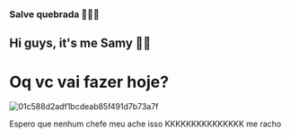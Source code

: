 ### Salve quebrada 🤙🤙👋
## Hi guys, it's me Samy 🤙🥰
# Oq vc vai fazer hoje? 
![01c588d2adf1bcdeab85f491d7b73a7f](https://user-images.githubusercontent.com/77402118/104478728-6656eb00-55a1-11eb-812e-4f0e604216b3.jpg)


Espero que nenhum chefe meu ache isso KKKKKKKKKKKKKKK me racho

